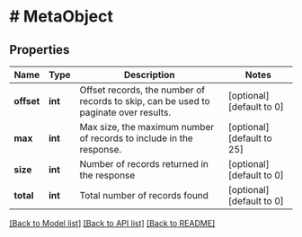 # # MetaObject

## Properties

Name | Type | Description | Notes
------------ | ------------- | ------------- | -------------
**offset** | **int** | Offset records, the number of records to skip, can be used to paginate over results. | [optional] [default to 0]
**max** | **int** | Max size, the maximum number of records to include in the response. | [optional] [default to 25]
**size** | **int** | Number of records returned in the response | [optional] [default to 0]
**total** | **int** | Total number of records found | [optional] [default to 0]

[[Back to Model list]](../../README.md#models) [[Back to API list]](../../README.md#endpoints) [[Back to README]](../../README.md)
